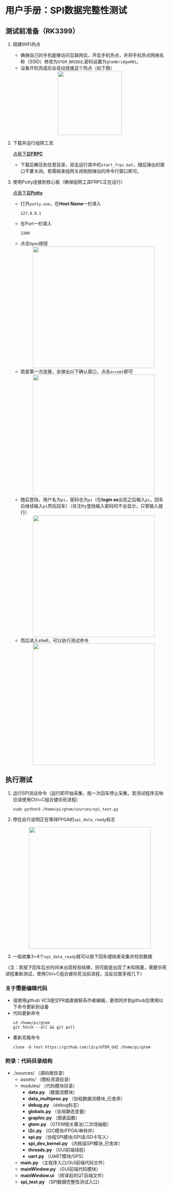 # 用户手册：SPI数据完整性测试

## 测试前准备（RK3399）

1. 搭建WIFI热点

    - 确保自己的手机能够访问互联网后，开启手机热点，并将手机热点网络名称（SSID）修改为`GTEM_BRIDGE`,密码设置为`gtembridge001`。
    - 设备开机完成后会自动连接这个热点（如下图）
    
    <div align="center"><img width="200" src="https://pan.i2cy.tech/f/6JHy/Screenshot_20240322_150856_com.android.settings.jpg"/></div>


2. 下载并运行组网工具

    [点我下载**FRPC**](https://pan.i2cy.tech/s/aO3s8)
    - 下载后解压到任意目录，双击运行其中的`start_frpc.bat`，随后弹出的窗口不要关闭。若需结束组网关闭刚刚弹出的命令行窗口即可。


3. 使用Putty连接到核心板（确保组网工具FRPC正在运行）

    [点我下载**Putty**](https://pan.i2cy.tech/f/9OCw/putty.exe)
    - 打开`putty.exe`，在**Host Name**一栏填入
      ```
      127.0.0.1
      ```
    - 在Port一栏填入
      ```
      2300
      ```
    - 点击`Open`按钮
      <div align="center"><img width="380" src="https://pan.i2cy.tech/f/d4Fe/%7B0E14521B-B79D-4819-8FD5-0A546B49A568%7D.png"/></div>
    - 若是第一次连接，会弹出以下确认窗口，点击`accept`即可
      <div align="center"><img width="380" src="https://pan.i2cy.tech/f/jaiK/%7B59483F07-8FDD-486b-A786-8B3D92DABC50%7D.png"/></div>
    - 随后登陆，用户名为`pi`，密码也为`pi`（在**login as**出现之后输入`pi`，回车后继续输入`pi`然后回车）（另注tty登陆输入密码时不会显示，只管输入就行）
      <div align="center"><img width="380" src="https://pan.i2cy.tech/f/BNIa/%7B3484E5D6-835F-4bfc-AE8C-FF6345486686%7D.png"/></div>
    - 而后进入shell，可以执行测试命令
      <div align="center"><img width="380" src="https://pan.i2cy.tech/f/D5T2/%7BBB8B1BDC-7CC5-4745-BA10-BE675A92D1E0%7D.png"/></div>
    
    
## 执行测试

1. 运行SPI测试命令（运行即开始采集，按一次回车停止采集，若测试程序无响应请使用Ctrl+C组合键杀死进程）
   ```
   sudo python3 /home/pi/gtem/sources/spi_test.py
   ```
   

2. 停在此行说明正在等待FPGA的`spi_data_ready`标志
   <div align="center"><img width="380" src="https://pan.i2cy.tech/f/yAcR/%7B576CC8C9-5207-42fe-A29F-9E6DAAF86187%7D.png"/></div>


3. 一般收集3~4个`spi_data_ready`就可以按下回车键结束采集并校验数据


（注：若按下回车后长时间未出现校验结果，则可能是出现了未知阻塞，需要杀死进程重新测试，使用Ctrl+C组合键杀死当前进程，没反应就多按几下）


### 关于需要编辑代码
 - 请使用github VCS提交PR或直接联系作者编辑，更改同步到github后使用以下命令更新到设备
 - 代码更新命令
   ```
   cd /home/pi/gtem
   git fetch --all && git pull
   ```
 - 重新克隆命令
   ```
   clone -b test https://github.com/i2cy/GTEM_GUI /home/pi/gtem
   ```


### 附录：代码目录结构

 - ./sources/ （源码根目录）
   - assets/ （图标资源目录）
   - modules/ （代码模块目录）
     - **data.py** （数据流模块）
     - **data_multiproc.py** （协程数据流模块_已舍弃）
     - **debug.py** （debug标志）
     - **globals.py** （全局静态变量）
     - **graphic.py** （图表函数）
     - **gtem.py** （GTEM相关算法/二次场抽取）
     - **i2c.py** （I2C模块/FPGA/串转并）
     - **spi.py** （协程SPI模块/SPI读/SD卡写入）
     - **spi_dev_kernel.py** （内核级SPI模块_已舍弃）
     - **threads.py** （GUI前端线程）
     - **uart.py** （UART模块/GPS）
   - **main.py** （主程序入口/GUI前端代码文件）
   - **mainWindow.py** （GUI前端代码模块）
   - **mainWindow.ui** （转译前的QT前端文件）
   - **spi_test.py** （SPI数据完整性测试入口）